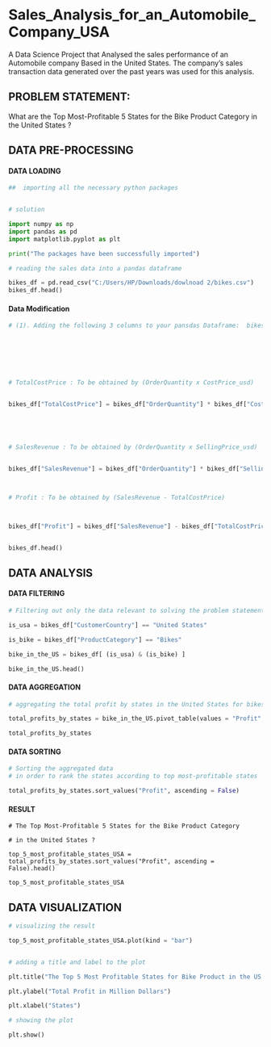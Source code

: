 # Sales_Analysis_for_an_Automobile_Company_USA
A Data Science Project that Analysed  the sales performance of an Automobile company Based in the United States. The company’s sales transaction data generated over the past years was used for this  analysis.

## PROBLEM STATEMENT:  
What are the Top Most-Profitable 5 States for the Bike Product Category in the United States ?

## DATA PRE-PROCESSING 
#### DATA LOADING 
```Python
##  importing all the necessary python packages


# solution 

import numpy as np 
import pandas as pd 
import matplotlib.pyplot as plt

print("The packages have been successfully imported")

```


```Python
# reading the sales data into a pandas dataframe

bikes_df = pd.read_csv("C:/Users/HP/Downloads/dowlnoad 2/bikes.csv")
bikes_df.head()    

```

####  Data Modification
```Python
# (1). Adding the following 3 columns to your pansdas Dataframe:  bikes_df







# TotalCostPrice : To be obtained by (OrderQuantity x CostPrice_usd)


bikes_df["TotalCostPrice"] = bikes_df["OrderQuantity"] * bikes_df["CostPrice_usd"] 





# SalesRevenue : To be obtained by (OrderQuantity x SellingPrice_usd)


bikes_df["SalesRevenue"] = bikes_df["OrderQuantity"] * bikes_df["SellingPrice_usd"] 



# Profit : To be obtained by (SalesRevenue - TotalCostPrice)



bikes_df["Profit"] = bikes_df["SalesRevenue"] - bikes_df["TotalCostPrice"]


bikes_df.head()
```

## DATA ANALYSIS 
#### DATA FILTERING 

```Python
# Filtering out only the data relevant to solving the problem statement

is_usa = bikes_df["CustomerCountry"] == "United States"

is_bike = bikes_df["ProductCategory"] == "Bikes"

bike_in_the_US = bikes_df[ (is_usa) & (is_bike) ]

bike_in_the_US.head()

```

#### DATA AGGREGATION

```Python
# aggregating the total profit by states in the United States for bikes sales  

total_profits_by_states = bike_in_the_US.pivot_table(values = "Profit", index = "CustomerState", aggfunc = np.sum )

total_profits_by_states
```

#### DATA SORTING 
```Python
# Sorting the aggregated data 
# in order to rank the states according to top most-profitable states

total_profits_by_states.sort_values("Profit", ascending = False)

```

#### RESULT 
```Pthon
# The Top Most-Profitable 5 States for the Bike Product Category 

# in the United States ?

top_5_most_profitable_states_USA = total_profits_by_states.sort_values("Profit", ascending = False).head()

top_5_most_profitable_states_USA
```


## DATA VISUALIZATION 

```Python
# visualizing the result 

top_5_most_profitable_states_USA.plot(kind = "bar")


# adding a title and label to the plot 

plt.title("The Top 5 Most Profitable States for Bike Product in the US ")

plt.ylabel("Total Profit in Million Dollars")

plt.xlabel("States")

# showing the plot

plt.show()


```

